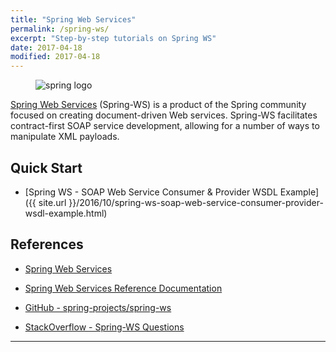 ```yaml
---
title: "Spring Web Services"
permalink: /spring-ws/
excerpt: "Step-by-step tutorials on Spring WS"
date: 2017-04-18
modified: 2017-04-18
---
```


<figure>
    <img src="{{ site.url }}/assets/images/logos/spring-logo.jpg" alt="spring logo" class="logo">
</figure>

[Spring Web Services](http://projects.spring.io/spring-ws/) (Spring-WS) is a product of the Spring community focused on creating document-driven Web services. Spring-WS facilitates contract-first SOAP service development, allowing for a number of ways to manipulate XML payloads.

## Quick Start

* [Spring WS - SOAP Web Service Consumer &amp; Provider WSDL Example]({{ site.url }}/2016/10/spring-ws-soap-web-service-consumer-provider-wsdl-example.html)

## References

* [Spring Web Services](http://projects.spring.io/spring-ws/)

* [Spring Web Services Reference Documentation](http://docs.spring.io/spring-ws/docs/current/reference/htmlsingle/)

* [GitHub - spring-projects/spring-ws](https://github.com/spring-projects/spring-ws)

* [StackOverflow - Spring-WS Questions](http://stackoverflow.com/questions/tagged/spring-ws)

---